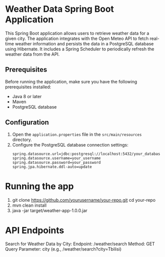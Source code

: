 # Weather Data Spring Boot Application

This Spring Boot application allows users to retrieve weather data for a given city. The application integrates with the Open Meteo API to fetch real-time weather information and persists the data in a PostgreSQL database using Hibernate. It includes a Spring Scheduler to periodically refresh the weather data from the API.

## Prerequisites

Before running the application, make sure you have the following prerequisites installed:

- Java 8 or later
- Maven
- PostgreSQL database

## Configuration

1. Open the `application.properties` file in the `src/main/resources` directory.
2. Configure the PostgreSQL database connection settings:
   ```properties
   spring.datasource.url=jdbc:postgresql://localhost:5432/your_database
   spring.datasource.username=your_username
   spring.datasource.password=your_password
   spring.jpa.hibernate.ddl-auto=update

# Running the app 

1. git clone https://github.com/yourusername/your-repo.git
   cd your-repo
2. mvn clean install
3. java -jar target/weather-app-1.0.0.jar

# API Endpoints

Search for Weather Data by City:
Endpoint: /weather/search
Method: GET
Query Parameter: city (e.g., /weather/search?city=Tbilisi)



